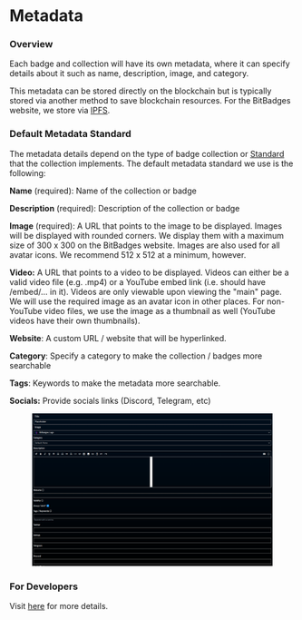 # Metadata

### Overview

Each badge and collection will have its own metadata, where it can specify details about it such as name, description, image, and category.&#x20;

This metadata can be stored directly on the blockchain but is typically stored via another method to save blockchain resources. For the BitBadges website, we store via [IPFS](https://ipfs.tech/).

### **Default Metadata Standard**

The metadata details depend on the type of badge collection or [Standard](../../for-developers/core-concepts/standards.md) that the collection implements. The default metadata standard we use is the following:

**Name** (required): Name of the collection or badge

**Description** (required): Description of the collection or badge

**Image** (required): A URL that points to the image to be displayed. Images will be displayed with rounded corners.  We display them with a maximum size of 300 x 300 on the BitBadges website. Images are also used for all avatar icons. We recommend 512 x 512 at a minimum, however.

**Video:** A URL that points to a video to be displayed. Videos can either be a valid video file (e.g. .mp4) or a YouTube embed link (i.e. should have /embed/... in it). Videos are only viewable upon viewing the "main" page. We will use the required image as an avatar icon in other places. For non-YouTube video files, we use the image as a thumbnail as well (YouTube videos have their own thumbnails).&#x20;

**Website**: A custom URL / website that will be hyperlinked.

**Category**: Specify a category to make the collection / badges more searchable

**Tags**: Keywords to make the metadata more searchable.

**Socials:** Provide socials links (Discord, Telegram, etc)

<figure><img src="../../.gitbook/assets/image (6) (1) (1).png" alt=""><figcaption></figcaption></figure>

### For Developers

Visit [here](../../for-developers/bitbadges-api/concepts/designing-for-compatibility.md) for more details.
